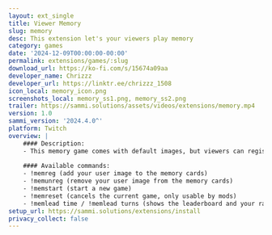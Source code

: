 ```yaml
---
layout: ext_single
title: Viewer Memory
slug: memory
desc: This extension let's your viewers play memory
category: games
date: '2024-12-09T00:00:00-00:00'
permalink: extensions/games/:slug
download_url: https://ko-fi.com/s/15674a09aa
developer_name: Chrizzz
developer_url: https://linktr.ee/chrizzz_1508
icon_local: memory_icon.png
screenshots_local: memory_ss1.png, memory_ss2.png
trailer: https://sammi.solutions/assets/videos/extensions/memory.mp4
version: 1.0
sammi_version: '2024.4.0^'
platform: Twitch
overview: |
    #### Description:
    - This memory game comes with default images, but viewers can register their profile image as memory cards. The game comes with a leader board for time and turns.
    
    #### Available commands:
    - !memreg (add your user image to the memory cards)
    - !memunreg (remove your user image from the memory cards)
    - !memstart (start a new game)
    - !memreset (cancels the current game, only usable by mods)
    - !memlead time / !memlead turns (shows the leaderboard and your rank)
setup_url: https://sammi.solutions/extensions/install
privacy_collect: false
---
```


